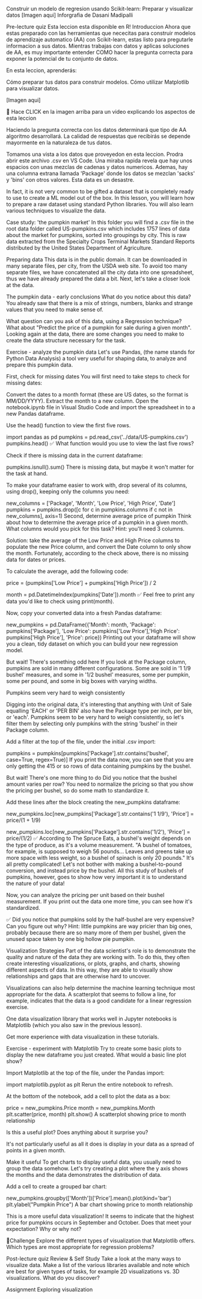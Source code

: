 Construir un modelo de regresion usando Scikit-learn: Preparar y visualizar datos
[Imagen aqui]
Inforgrafia de Dasani Madipalli

Pre-lecture quiz
Esta leccion esta disponible en R!
Introduccion
Ahora que estas preparado con las herramientas que nececitas para construir modelos de aprendizaje automatico (AA) con Scikit-learn, estas listo para pregutarle informacion a sus datos. Mientras trabajas con datos y  aplicas soluciones de AA, es muy importante entender COMO hacer la pregunta correcta para exponer la potencial de tu conjunto de datos.

En esta leccion, aprenderás:

Cómo preparar tus datos para construir modelos.
Cómo utilizar Matplotlib para visualizar datos.

[Imagen aqui]

🎥 Hace CLICK en la imagen arriba para un video explicando los aspectos de esta leccion

Haciendo la pregunta correcta con los datos determinará que tipo de AA algoritmo desarrollará. La calidad de respuestas que recibirás se depende mayormente en la naturaleza de tus datos.

Tomamos una vista a los datos que proveyedon en esta leccion. Prodra abrir este archivo .csv en VS Code. Una miraba rapida revela que hay unos espacios con unas mezclas de cadenas y datos numericos. Ademas, hay una columna extrana llamada 'Package' donde los datos se mezclan 'sacks' y 'bins' con otros valores. Esta data es un desastre.

In fact, it is not very common to be gifted a dataset that is completely ready to use to create a ML model out of the box. In this lesson, you will learn how to prepare a raw dataset using standard Python libraries. You will also learn various techniques to visualize the data.

Case study: 'the pumpkin market'
In this folder you will find a .csv file in the root data folder called US-pumpkins.csv which includes 1757 lines of data about the market for pumpkins, sorted into groupings by city. This is raw data extracted from the Specialty Crops Terminal Markets Standard Reports distributed by the United States Department of Agriculture.

Preparing data
This data is in the public domain. It can be downloaded in many separate files, per city, from the USDA web site. To avoid too many separate files, we have concatenated all the city data into one spreadsheet, thus we have already prepared the data a bit. Next, let's take a closer look at the data.

The pumpkin data - early conclusions
What do you notice about this data? You already saw that there is a mix of strings, numbers, blanks and strange values that you need to make sense of.

What question can you ask of this data, using a Regression technique? What about "Predict the price of a pumpkin for sale during a given month". Looking again at the data, there are some changes you need to make to create the data structure necessary for the task.

Exercise - analyze the pumpkin data
Let's use Pandas, (the name stands for Python Data Analysis) a tool very useful for shaping data, to analyze and prepare this pumpkin data.

First, check for missing dates
You will first need to take steps to check for missing dates:

Convert the dates to a month format (these are US dates, so the format is MM/DD/YYYY).
Extract the month to a new column.
Open the notebook.ipynb file in Visual Studio Code and import the spreadsheet in to a new Pandas dataframe.

Use the head() function to view the first five rows.

import pandas as pd
pumpkins = pd.read_csv('../data/US-pumpkins.csv')
pumpkins.head()
✅ What function would you use to view the last five rows?

Check if there is missing data in the current dataframe:

pumpkins.isnull().sum()
There is missing data, but maybe it won't matter for the task at hand.

To make your dataframe easier to work with, drop several of its columns, using drop(), keeping only the columns you need:

new_columns = ['Package', 'Month', 'Low Price', 'High Price', 'Date']
pumpkins = pumpkins.drop([c for c in pumpkins.columns if c not in new_columns], axis=1)
Second, determine average price of pumpkin
Think about how to determine the average price of a pumpkin in a given month. What columns would you pick for this task? Hint: you'll need 3 columns.

Solution: take the average of the Low Price and High Price columns to populate the new Price column, and convert the Date column to only show the month. Fortunately, according to the check above, there is no missing data for dates or prices.

To calculate the average, add the following code:

price = (pumpkins['Low Price'] + pumpkins['High Price']) / 2

month = pd.DatetimeIndex(pumpkins['Date']).month
✅ Feel free to print any data you'd like to check using print(month).

Now, copy your converted data into a fresh Pandas dataframe:

new_pumpkins = pd.DataFrame({'Month': month, 'Package': pumpkins['Package'], 'Low Price': pumpkins['Low Price'],'High Price': pumpkins['High Price'], 'Price': price})
Printing out your dataframe will show you a clean, tidy dataset on which you can build your new regression model.

But wait! There's something odd here
If you look at the Package column, pumpkins are sold in many different configurations. Some are sold in '1 1/9 bushel' measures, and some in '1/2 bushel' measures, some per pumpkin, some per pound, and some in big boxes with varying widths.

Pumpkins seem very hard to weigh consistently

Digging into the original data, it's interesting that anything with Unit of Sale equalling 'EACH' or 'PER BIN' also have the Package type per inch, per bin, or 'each'. Pumpkins seem to be very hard to weigh consistently, so let's filter them by selecting only pumpkins with the string 'bushel' in their Package column.

Add a filter at the top of the file, under the initial .csv import:

pumpkins = pumpkins[pumpkins['Package'].str.contains('bushel', case=True, regex=True)]
If you print the data now, you can see that you are only getting the 415 or so rows of data containing pumpkins by the bushel.

But wait! There's one more thing to do
Did you notice that the bushel amount varies per row? You need to normalize the pricing so that you show the pricing per bushel, so do some math to standardize it.

Add these lines after the block creating the new_pumpkins dataframe:

new_pumpkins.loc[new_pumpkins['Package'].str.contains('1 1/9'), 'Price'] = price/(1 + 1/9)

new_pumpkins.loc[new_pumpkins['Package'].str.contains('1/2'), 'Price'] = price/(1/2)
✅ According to The Spruce Eats, a bushel's weight depends on the type of produce, as it's a volume measurement. "A bushel of tomatoes, for example, is supposed to weigh 56 pounds... Leaves and greens take up more space with less weight, so a bushel of spinach is only 20 pounds." It's all pretty complicated! Let's not bother with making a bushel-to-pound conversion, and instead price by the bushel. All this study of bushels of pumpkins, however, goes to show how very important it is to understand the nature of your data!

Now, you can analyze the pricing per unit based on their bushel measurement. If you print out the data one more time, you can see how it's standardized.

✅ Did you notice that pumpkins sold by the half-bushel are very expensive? Can you figure out why? Hint: little pumpkins are way pricier than big ones, probably because there are so many more of them per bushel, given the unused space taken by one big hollow pie pumpkin.

Visualization Strategies
Part of the data scientist's role is to demonstrate the quality and nature of the data they are working with. To do this, they often create interesting visualizations, or plots, graphs, and charts, showing different aspects of data. In this way, they are able to visually show relationships and gaps that are otherwise hard to uncover.

Visualizations can also help determine the machine learning technique most appropriate for the data. A scatterplot that seems to follow a line, for example, indicates that the data is a good candidate for a linear regression exercise.

One data visualization library that works well in Jupyter notebooks is Matplotlib (which you also saw in the previous lesson).

Get more experience with data visualization in these tutorials.

Exercise - experiment with Matplotlib
Try to create some basic plots to display the new dataframe you just created. What would a basic line plot show?

Import Matplotlib at the top of the file, under the Pandas import:

import matplotlib.pyplot as plt
Rerun the entire notebook to refresh.

At the bottom of the notebook, add a cell to plot the data as a box:

price = new_pumpkins.Price
month = new_pumpkins.Month
plt.scatter(price, month)
plt.show()
A scatterplot showing price to month relationship

Is this a useful plot? Does anything about it surprise you?

It's not particularly useful as all it does is display in your data as a spread of points in a given month.

Make it useful
To get charts to display useful data, you usually need to group the data somehow. Let's try creating a plot where the y axis shows the months and the data demonstrates the distribution of data.

Add a cell to create a grouped bar chart:

new_pumpkins.groupby(['Month'])['Price'].mean().plot(kind='bar')
plt.ylabel("Pumpkin Price")
A bar chart showing price to month relationship

This is a more useful data visualization! It seems to indicate that the highest price for pumpkins occurs in September and October. Does that meet your expectation? Why or why not?

🚀Challenge
Explore the different types of visualization that Matplotlib offers. Which types are most appropriate for regression problems?

Post-lecture quiz
Review & Self Study
Take a look at the many ways to visualize data. Make a list of the various libraries available and note which are best for given types of tasks, for example 2D visualizations vs. 3D visualizations. What do you discover?

Assignment
Exploring visualization
